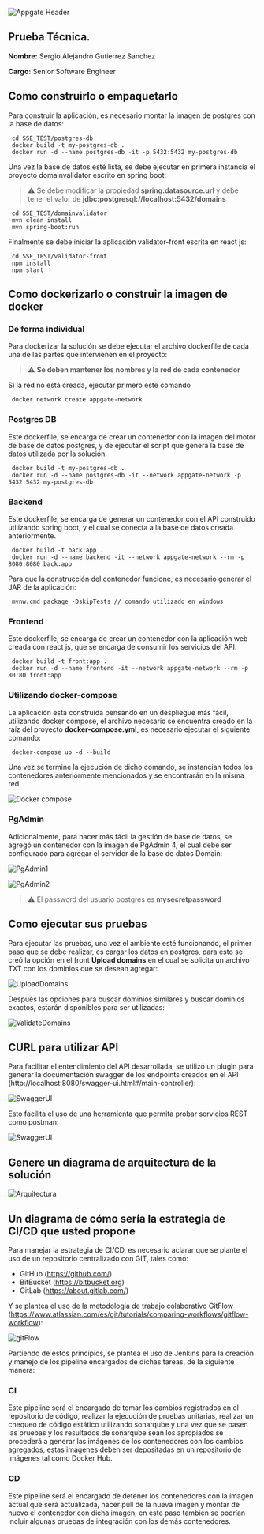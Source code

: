 ![Appgate Header](media/header.png)
## Prueba Técnica.

**Nombre:** Sergio Alejandro Gutierrez Sanchez

**Cargo:**  Senior Software Engineer

## Como construirlo o empaquetarlo

Para construir la aplicación, es necesario montar la imagen de postgres con la base de datos:

```
 cd SSE_TEST/postgres-db
 docker build -t my-postgres-db .
 docker run -d --name postgres-db -it -p 5432:5432 my-postgres-db
```

Una vez la base de datos esté lista, se debe ejecutar en primera instancia el proyecto domainvalidator escrito en spring boot:

> :warning: Se debe modificar la propiedad **spring.datasource.url** y debe tener el valor de **jdbc:postgresql://localhost:5432/domains**

```
 cd SSE_TEST/domainvalidator
 mvn clean install
 mvn spring-boot:run
```

Finalmente se debe iniciar la aplicación validator-front escrita en react js:

```
 cd SSE_TEST/validator-front
 npm install
 npm start
```

## Como dockerizarlo o construir la imagen de docker

### De forma individual

Para dockerizar la solución se debe ejecutar el archivo dockerfile de cada una de las partes que intervienen en el proyecto:

> :warning: **Se deben mantener los nombres y la red de cada contenedor**

Si la red no está creada, ejecutar primero este comando

```
 docker network create appgate-network
```

### Postgres DB

Este dockerfile, se encarga de crear un contenedor con la imagen del motor de base de datos postgres, y de ejecutar el script que genera la base de datos utilizada por la solución.

```
 docker build -t my-postgres-db .
 docker run -d --name postgres-db -it --network appgate-network -p 5432:5432 my-postgres-db
```

### Backend

Este dockerfile, se encarga de generar un contenedor con el API construido utilizando spring boot, y el cual se conecta a la base de datos creada anteriormente.

```
 docker build -t back:app .
 docker run -d --name backend -it --network appgate-network --rm -p 8080:8080 back:app
```

Para que la construcción del contenedor funcione, es necesario generar el JAR de la aplicación:

```
 mvnw.cmd package -DskipTests // comando utilizado en windows
```

### Frontend

Este dockerfile, se encarga de crear un contenedor con la aplicación web creada con react js, que se encarga de consumir los servicios del API.

```
 docker build -t front:app .
 docker run -d --name frontend -it --network appgate-network --rm -p 80:80 front:app
```

### Utilizando docker-compose

La aplicación está construida pensando en un despliegue más fácil, utilizando docker compose, el archivo necesario se encuentra creado en la raíz del proyecto **docker-compose.yml**, es necesario ejecutar el siguiente comando:

```
 docker-compose up -d --build
```

Una vez se termine la ejecución de dicho comando, se instancian todos los contenedores anteriormente mencionados y se encontrarán en la misma red.

![Docker compose](media/docker-compose.png)

### PgAdmin

Adicionalmente, para hacer más fácil la gestión de base de datos, se agregó un contenedor con la imagen de PgAdmin 4, el cual debe ser configurado para agregar el servidor de la base de datos Domain:

![PgAdmin1](media/pgAdmin_1.png)

![PgAdmin2](media/pgAdmin_2.png)

> :warning: El password del usuario postgres es **mysecretpassword**

## Como ejecutar sus pruebas

Para ejecutar las pruebas, una vez el ambiente esté funcionando, el primer paso que se debe realizar, es cargar los datos en postgres, para esto se creó la opción en el front **Upload domains** en el cual se solicita un archivo TXT con los dominios que se desean agregar:

![UploadDomains](media/uploadDomains.png)

Después las opciones para buscar dominios similares y buscar dominios exactos, estarán disponibles para ser utilizadas:

![ValidateDomains](media/validateDomains.png)

## CURL para utilizar API

Para facilitar el entendimiento del API desarrollada, se utilizó un plugin para generar la documentación swagger de los endpoints creados en el API (http://localhost:8080/swagger-ui.html#/main-controller):

![SwaggerUI](media/swaggerUI.png)

Esto facilita el uso de una herramienta que permita probar servicios REST como postman:

![SwaggerUI](media/postman.png)

## Genere un diagrama de arquitectura de la solución

![Arquitectura](media/DiagramaDespliegue.png)

## Un diagrama de cómo sería la estrategia de CI/CD que usted propone

Para manejar la estrategia de CI/CD, es necesario aclarar que se plante el uso de un repositorio centralizado con GIT, tales como:

- GitHub (https://github.com/)
- BitBucket (https://bitbucket.org)
- GitLab (https://about.gitlab.com/)

Y se plantea el uso de la metodologia de trabajo colaborativo GitFlow (https://www.atlassian.com/es/git/tutorials/comparing-workflows/gitflow-workflow):

![gitFlow](media/gitFlow.svg)

Partiendo de estos principios, se plantea el uso de Jenkins para la creación y manejo de los pipeline encargados de dichas tareas, de la siguiente manera:

### CI

Este pipeline será el encargado de tomar los cambios registrados en el repositorio de código, realizar la ejecución de pruebas unitarias, realizar un chequeo de código estático utilizando sonarqube y una vez que se pasen las pruebas y los resultados de sonarqube sean los apropiados se procederá a generar las imágenes de los contenedores con los cambios agregados, estas imágenes deben ser depositadas en un repositorio de imágenes tal como Docker Hub.

### CD

Este pipeline será el encargado de detener los contenedores con la imagen actual que será actualizada, hacer pull de la nueva imagen y montar de nuevo el contenedor con dicha imagen; en este paso también se podrían incluir algunas pruebas de integración con los demás contenedores.